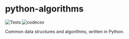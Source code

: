 # python-algorithms

![Tests](https://github.com/jcockbain/python-algorithms/workflows/Python%20application/badge.svg)
![codecov](https://codecov.io/gh/jcockbain/python-algorithms/branch/master/graph/badge.svg)

Common data structures and algorithms, written in Python.
